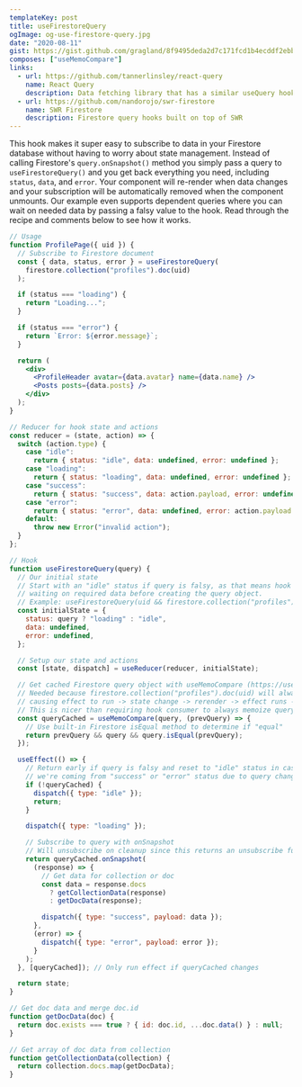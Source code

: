 ```yaml
---
templateKey: post
title: useFirestoreQuery
ogImage: og-use-firestore-query.jpg
date: "2020-08-11"
gist: https://gist.github.com/gragland/8f9495deda2d7c171fcd1b4ecddf2ebb
composes: ["useMemoCompare"]
links:
  - url: https://github.com/tannerlinsley/react-query
    name: React Query
    description: Data fetching library that has a similar useQuery hook and inspired the API for this example.
  - url: https://github.com/nandorojo/swr-firestore
    name: SWR Firestore
    description: Firestore query hooks built on top of SWR
---
```


This hook makes it super easy to subscribe to data in your Firestore database without having to worry about state management. Instead of calling Firestore's `query.onSnapshot()` method you simply pass a query to `useFirestoreQuery()` and you get back everything you need, including `status`, `data`, and `error`. Your component will re-render when data changes and your subscription will be automatically removed when the component unmounts. Our example even supports dependent queries where you can wait on needed data by passing a falsy value to the hook. Read through the recipe and comments below to see how it works.

```jsx
// Usage
function ProfilePage({ uid }) {
  // Subscribe to Firestore document
  const { data, status, error } = useFirestoreQuery(
    firestore.collection("profiles").doc(uid)
  );

  if (status === "loading") {
    return "Loading...";
  }

  if (status === "error") {
    return `Error: ${error.message}`;
  }

  return (
    <div>
      <ProfileHeader avatar={data.avatar} name={data.name} />
      <Posts posts={data.posts} />
    </div>
  );
}

// Reducer for hook state and actions
const reducer = (state, action) => {
  switch (action.type) {
    case "idle":
      return { status: "idle", data: undefined, error: undefined };
    case "loading":
      return { status: "loading", data: undefined, error: undefined };
    case "success":
      return { status: "success", data: action.payload, error: undefined };
    case "error":
      return { status: "error", data: undefined, error: action.payload };
    default:
      throw new Error("invalid action");
  }
};

// Hook
function useFirestoreQuery(query) {
  // Our initial state
  // Start with an "idle" status if query is falsy, as that means hook consumer is
  // waiting on required data before creating the query object.
  // Example: useFirestoreQuery(uid && firestore.collection("profiles").doc(uid))
  const initialState = {
    status: query ? "loading" : "idle",
    data: undefined,
    error: undefined,
  };

  // Setup our state and actions
  const [state, dispatch] = useReducer(reducer, initialState);

  // Get cached Firestore query object with useMemoCompare (https://usehooks.com/useMemoCompare)
  // Needed because firestore.collection("profiles").doc(uid) will always being a new object reference
  // causing effect to run -> state change -> rerender -> effect runs -> etc ...
  // This is nicer than requiring hook consumer to always memoize query with useMemo.
  const queryCached = useMemoCompare(query, (prevQuery) => {
    // Use built-in Firestore isEqual method to determine if "equal"
    return prevQuery && query && query.isEqual(prevQuery);
  });

  useEffect(() => {
    // Return early if query is falsy and reset to "idle" status in case
    // we're coming from "success" or "error" status due to query change.
    if (!queryCached) {
      dispatch({ type: "idle" });
      return;
    }

    dispatch({ type: "loading" });

    // Subscribe to query with onSnapshot
    // Will unsubscribe on cleanup since this returns an unsubscribe function
    return queryCached.onSnapshot(
      (response) => {
        // Get data for collection or doc
        const data = response.docs
          ? getCollectionData(response)
          : getDocData(response);

        dispatch({ type: "success", payload: data });
      },
      (error) => {
        dispatch({ type: "error", payload: error });
      }
    );
  }, [queryCached]); // Only run effect if queryCached changes

  return state;
}

// Get doc data and merge doc.id
function getDocData(doc) {
  return doc.exists === true ? { id: doc.id, ...doc.data() } : null;
}

// Get array of doc data from collection
function getCollectionData(collection) {
  return collection.docs.map(getDocData);
}
```
